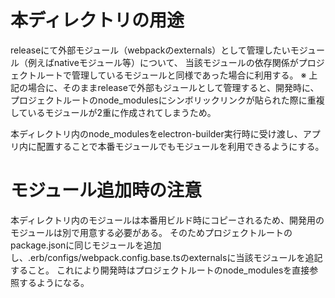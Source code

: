 # 本ディレクトリの用途

releaseにて外部モジュール（webpackのexternals）として管理したいモジュール（例えばnativeモジュール等）について、
当該モジュールの依存関係がプロジェクトルートで管理しているモジュールと同様であった場合に利用する。
※
上記の場合に、そのままreleaseで外部もジュールとして管理すると、開発時に、プロジェクトルートのnode_modulesにシンボリックリンクが貼られた際に重複しているモジュールが2重に作成されてしまうため。

本ディレクトリ内のnode_modulesをelectron-builder実行時に受け渡し、アプリ内に配置することで本番モジュールでもモジュールを利用できるようにする。

# モジュール追加時の注意

本ディレクトリ内のモジュールは本番用ビルド時にコピーされるため、開発用のモジュールは別で用意する必要がある。
そのためプロジェクトルートのpackage.jsonに同じモジュールを追加し、.erb/configs/webpack.config.base.tsのexternalsに当該モジュールを追記すること。
これにより開発時はプロジェクトルートのnode_modulesを直接参照するようになる。
